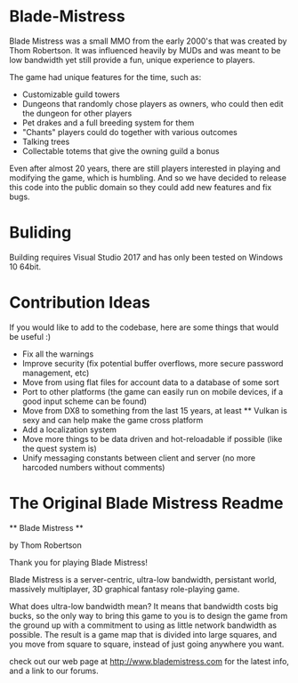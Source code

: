 # Blade-Mistress
Blade Mistress was a small MMO from the early 2000's that was created by Thom Robertson.  It was influenced heavily by MUDs and was meant to be low bandwidth yet still provide a fun, unique experience to players.

The game had unique features for the time, such as:

* Customizable guild towers
* Dungeons that randomly chose players as owners, who could then edit the dungeon for other players
* Pet drakes and a full breeding system for them
* "Chants" players could do together with various outcomes
* Talking trees
* Collectable totems that give the owning guild a bonus

Even after almost 20 years, there are still players interested in playing and modifying the game, which is humbling.  And so we have decided to release this code into the public domain so they could add new features and fix bugs.

# Buliding
Building requires Visual Studio 2017 and has only been tested on Windows 10 64bit.

# Contribution Ideas
If you would like to add to the codebase, here are some things that would be useful :)

* Fix all the warnings
* Improve security (fix potential buffer overflows, more secure password management, etc)
* Move from using flat files for account data to a database of some sort
* Port to other platforms (the game can easily run on mobile devices, if a good input scheme can be found)
* Move from DX8 to something from the last 15 years, at least
** Vulkan is sexy and can help make the game cross platform
* Add a localization system
* Move more things to be data driven and hot-reloadable if possible (like the quest system is)
* Unify messaging constants between client and server (no more harcoded numbers without comments)

# The Original Blade Mistress Readme
** Blade Mistress **

by Thom Robertson

Thank you for playing Blade Mistress!

Blade Mistress is a server-centric, ultra-low bandwidth, persistant world,
massively multiplayer, 3D graphical fantasy role-playing game.

What does ultra-low bandwidth mean?  It means that bandwidth
costs big bucks, so the only way to bring this game to you is
to design the game from the ground up with a commitment to using
as little network bandwidth as possible.  The result is a game
map that is divided into large squares, and you move from
square to square, instead of just going anywhere you want.

check out our web page at http://www.blademistress.com for
the latest info, and a link to our forums.
